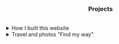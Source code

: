 <div style="text-align: center" >
<div style="display: inline-block; max-width: 60%"> 
<h3>Projects</h3>
<br/>
</div>
</div>

<details>
<summary>How I built this website</summary>
To be written
</details>

<details>
<summary>Travel and photos "Find my way"</summary>
To be written
</details>